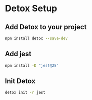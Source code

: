 # Detox Setup

## Add Detox to your project

```sh
npm install detox --save-dev
```

## Add jest

```sh
npm install -D "jest@28"
```

## Init Detox

```sh
detox init -r jest
```
